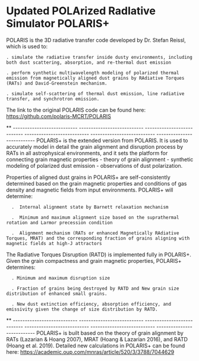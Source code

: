 # Updated POLArized RadIative Simulator POLARIS+
POLARIS is the 3D radiative transfer code developed by Dr. Stefan Reissl, which is used to: 
    
    . simulate the radiative transfer inside dusty environments, including both dust scattering, absorption, and re-thermal dust emission
    
    . perform synthetic multiwavelength modeling of polarized thermal emission from magnetically aligned dust grains by RAdiative Torques (RATs) and David-Greenstein mechanism.
    
    . simulate self-scattering of thermal dust emission, line radiative transfer, and synchrotron emission.

The link to the original POLARIS code can be found here:
https://github.com/polaris-MCRT/POLARIS



** --------------------------- --------------------------- ---------------------------  ---------------------------  ---------------------------  --------------------------- 
POLARIS+ is the extended version from POLARIS. It is used to accurately model in detail the grain alignment and disruption process by RATs in all astrophysical environments, and it sets the platform for connecting grain magnetic properties - theory of grain alignment - synthetic modeling of polarized dust emission - observations of dust polarization.

Properties of aligned dust grains in POLARIS+ are self-consistently determined based on the grain magnetic properties and conditions of gas density and magnetic fields from input environments. POLARIS+ will determine:
  
      .  Internal alignment state by Barnett relaxation mechanism

      .  Minimum and maximum alignment size based on the suprathermal rotation and Larmor precession condition

      .  Alignment mechanism (RATs or enhanced Magnetically RAdiative Torques, MRAT) and the corresponding fraction of grains aligning with magnetic fields at high-J attractors  

The Radiative Torques Disruption (RATD) is implemented fully in POLARIS+. Given the grain compactness and grain magnetic properties, POLARIS+ determines:
  
      . Minimum and maximum disruption size
  
      . Fraction of grains being destroyed by RATD and New grain size distribution of enhanced small grains.

      . New dust extinction efficiency, absorption efficiency, and emissivity given the change of size distribution by RATD.



** --------------------------- --------------------------- ---------------------------  ---------------------------  ---------------------------  --------------------------- 
POLARIS+ is built based on the theory of grain alignment by RATs (Lazarian & Hoang 2007), MRAT (Hoang & Lazarian 2016), and RATD (Hoang et al. 2019). Detailed new calculations in POLARIS+ can be found here:
https://academic.oup.com/mnras/article/520/3/3788/7044629


 
